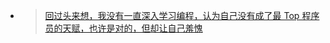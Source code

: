 - > [回过头来想，我没有一直深入学习编程，认为自己没有成了最 Top 程序员的天赋，也许是对的，但却让自己羞愧](https://twitter.com/sofish/status/1593963566641852416?s=20&t=YxRMqoGQbsNzK4XRAEAwkw)